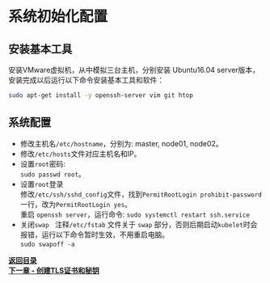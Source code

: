 # 系统初始化配置

## 安装基本工具
安装VMware虚拟机，从中模拟三台主机，分别安装 Ubuntu16.04 server版本，安装完成以后运行以下命令安装基本工具和软件：
```bash
sudo apt-get install -y openssh-server vim git htop
```

## 系统配置

* 修改主机名`/etc/hostname`，分别为: master, node01, node02。
* 修改`/etc/hosts`文件对应主机名和IP。
* 设置`root`密码:  
`sudo passwd root`。
* 设置`root`登录  
修改`/etc/ssh/sshd_config`文件，找到`PermitRootLogin prohibit-password`一行，改为`PermitRootLogin yes`。  
重启 `openssh server`，运行命令: `sudo systemctl restart ssh.service`
* 关闭`swap`  
注释`/etc/fstab` 文件关于 `swap` 部分，否则后期启动`kubelet`时会报错，运行以下命令暂时生效，不用重启电脑。  
`sudo swapoff -a`

**[返回目录](https://github.com/MulticsYin/MulticsKubernetes#kubernetes-%E4%BA%8C%E8%BF%9B%E5%88%B6%E9%83%A8%E7%BD%B2)**  
**[下一章 - 创建TLS证书和秘钥](https://github.com/MulticsYin/MulticsKubernetes/blob/master/artcle/002-create-tls-and-secret-key.md#%E5%88%9B%E5%BB%BAtls%E8%AF%81%E4%B9%A6%E5%92%8C%E7%A7%98%E9%92%A5)**
